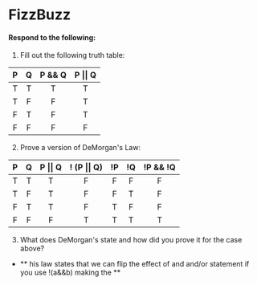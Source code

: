 # FizzBuzz
#### Respond to the following:

1. Fill out the following truth table:

| P  | Q  | P && Q | P \|\| Q |
|:--:|:--:|:------:|:--------:|
| T  | T  |    T   |     T    |
| T  | F  |    F   |     T    |
| F  | T  |    F   |     T    |
| F  | F  |    F   |     F    |


2. Prove a version of DeMorgan's Law:

| P  | Q  | P \|\| Q | ! (P \|\| Q) | !P | !Q | !P && !Q |
|:--:|:--:|:--------:|:------------:|:--:|:--:|:--------:|
| T  | T  |     T    |      F       |  F |  F |     F    |
| T  | F  |     T    |      F       |  F |  T |     F    |
| F  | T  |     T    |      F       |  T |  F |     F    |
| F  | F  |     F    |      T       |  T |  T |     T    |

3. What does DeMorgan's state and how did you prove it for the case above?
  * ** his law states that we can flip the effect of and and/or statement if you use !(a&&b) making the **
